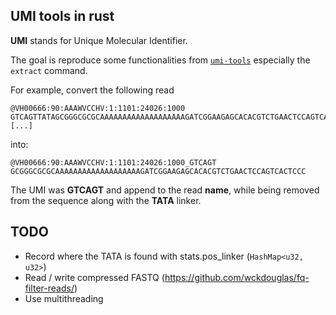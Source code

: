 
## UMI tools in rust

**UMI** stands for Unique Molecular Identifier.

The goal is reproduce some functionalities from [`umi-tools`](https://umi-tools.readthedocs.io/en/latest/QUICK_START.html)
especially the `extract` command.

For example, convert the following read

```
@VH00666:90:AAAWVCCHV:1:1101:24026:1000
GTCAGTTATAGCGGGCGCGCAAAAAAAAAAAAAAAAAAAGATCGGAAGAGCACACGTCTGAACTCCAGTCACTCCC
[...]
```

into:

```
@VH00666:90:AAAWVCCHV:1:1101:24026:1000_GTCAGT
GCGGGCGCGCAAAAAAAAAAAAAAAAAAAGATCGGAAGAGCACACGTCTGAACTCCAGTCACTCCC
```

The UMI was **GTCAGT** and append to the read **name**, while being removed from the sequence along with the **TATA** linker.

## TODO

- Record where the TATA is found with stats.pos_linker (`HashMap<u32, u32>`)
- Read / write compressed FASTQ (https://github.com/wckdouglas/fq-filter-reads/)
- Use multithreading